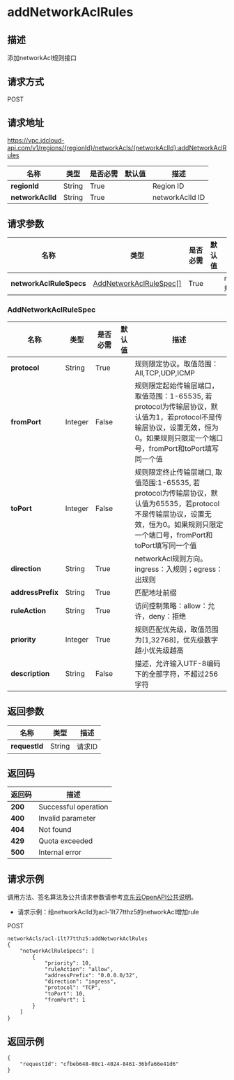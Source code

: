 # addNetworkAclRules


## 描述
添加networkAcl规则接口

## 请求方式
POST

## 请求地址
https://vpc.jdcloud-api.com/v1/regions/{regionId}/networkAcls/{networkAclId}:addNetworkAclRules

|名称|类型|是否必需|默认值|描述|
|---|---|---|---|---|
|**regionId**|String|True| |Region ID|
|**networkAclId**|String|True| |networkAclId ID|

## 请求参数
|名称|类型|是否必需|默认值|描述|
|---|---|---|---|---|
|**networkAclRuleSpecs**|[AddNetworkAclRuleSpec[]](#user-content-addnetworkaclrulespec)|True| |networkAcl规则列表|

### <div id="user-content-AddNetworkAclRuleSpec">AddNetworkAclRuleSpec</div>
|名称|类型|是否必需|默认值|描述|
|---|---|---|---|---|
|**protocol**|String|True| |规则限定协议。取值范围：All,TCP,UDP,ICMP|
|**fromPort**|Integer|False| |规则限定起始传输层端口，取值范围：1-65535, 若protocol为传输层协议，默认值为1，若protocol不是传输层协议，设置无效，恒为0。如果规则只限定一个端口号，fromPort和toPort填写同一个值|
|**toPort**|Integer|False| |规则限定终止传输层端口, 取值范围:1-65535, 若protocol为传输层协议，默认值为65535，若protocol不是传输层协议，设置无效，恒为0。如果规则只限定一个端口号，fromPort和toPort填写同一个值|
|**direction**|String|True| |networkAcl规则方向。ingress：入规则；egress：出规则|
|**addressPrefix**|String|True| |匹配地址前缀|
|**ruleAction**|String|True| |访问控制策略：allow：允许，deny：拒绝|
|**priority**|Integer|True| |规则匹配优先级，取值范围为[1,32768]，优先级数字越小优先级越高|
|**description**|String|False| |描述，允许输入UTF-8编码下的全部字符，不超过256字符|

## 返回参数
|名称|类型|描述|
|---|---|---|
|**requestId**|String|请求ID|


## 返回码
|返回码|描述|
|---|---|
|**200**|Successful operation|
|**400**|Invalid parameter|
|**404**|Not found|
|**429**|Quota exceeded|
|**500**|Internal error|

## 请求示例

调用方法、签名算法及公共请求参数请参考[京东云OpenAPI公共说明](https://docs.jdcloud.com/common-declaration/api/introduction)。

- 请求示例：给networkAclId为acl-1lt77tthz5的networkAcl增加rule

POST
```
networkAcls/acl-1lt77tthz5:addNetworkAclRules
{
    "networkAclRuleSpecs": [
        {
            "priority": 10,
            "ruleAction": "allow",
            "addressPrefix": "0.0.0.0/32",
            "direction": "ingress",
            "protocol": "TCP",
            "toPort": 10,
            "fromPort": 1
        }
    ]
}

```

## 返回示例
```
{
    "requestId": "cfbeb648-08c1-4024-8461-36bfa66e41d6"
}
```
